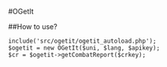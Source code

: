 #OGetIt

##How to use?

	include('src/ogetit/ogetit_autoload.php');
	$ogetit = new OGetIt($uni, $lang, $apikey);
	$cr = $ogetit->getCombatReport($crkey);